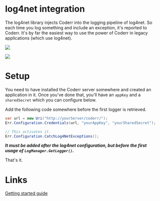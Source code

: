 log4net integration
================

The log4net library injects Coderr into the logging pipeline of log4net. So each time you log something and include an exception, it's reported to Coderr. It's by far the easiest way to use the power of Coderr in legacy applications (which use log4net).

![](/screens/libraries/log4net/contextinfo.png)


![](/screens/libraries/log4net/logs.png)

# Setup

You need to have installed the Coderr server somewhere and created an application in it. Once you've done that, you'll have an `appKey` and a `sharedSecret` which you can configure below.

Add the following code somewhere before the first logger is retrieved.

```csharp
var url = new Uri("http://yourServer/coderr/");
Err.Configuration.Credentials(url, "yourAppKey", "yourSharedSecret");

// This activates it.
Err.Configuration.CatchLog4NetExceptions();
```

***It must be added after the log4net configuration, but before the first usage of `LogManager.GetLogger()`.***


That's it. 

# Links

[Getting started guide](/getting-started.md)

